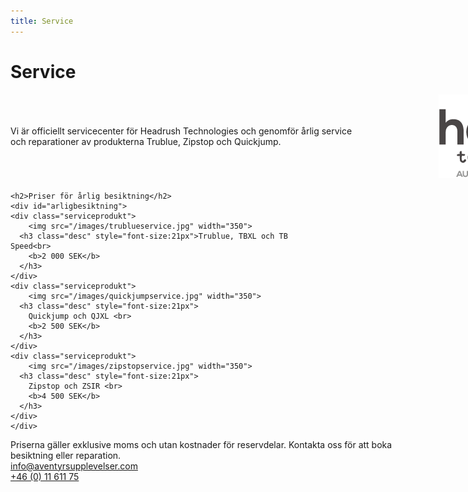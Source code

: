 ```yaml
---
title: Service
---
```


<style>
    .servicetext {
        width:550px;
        margin-right:50px;  
    }
    #serviceintro
    {
        display:flex;
        width:1080px;
        align-items:center;
        justify-content:space-between;
        margin-bottom:20px;
    }
    .servicetexttva{
        width:630px;
        
    }
</style>


 <h1>
 Service</h1>
 
 <div id="serviceintro">
     
 <div class="servicetext">
 
  Vi är officiellt servicecenter för Headrush Technologies och genomför årlig service och reparationer av produkterna Trublue, Zipstop och Quickjump. 
 
</div>
 <img class="logosclass"  src="/images/headrushservicecenter.png">

  </div>

<div class="">

	<h2>Priser för årlig besiktning</h2>
    <div id="arligbesiktning">
	<div class="serviceprodukt">
		<img src="/images/trublueservice.jpg" width="350">
      <h3 class="desc" style="font-size:21px">Trublue, TBXL och TB Speed<br>
        <b>2 000 SEK</b>
      </h3>
	</div>
	<div class="serviceprodukt">
		<img src="/images/quickjumpservice.jpg" width="350">
      <h3 class="desc" style="font-size:21px">
        Quickjump och QJXL <br>
        <b>2 500 SEK</b>
      </h3>
	</div>
	<div class="serviceprodukt">
		<img src="/images/zipstopservice.jpg" width="350">
      <h3 class="desc" style="font-size:21px">
        Zipstop och ZSIR <br>
        <b>4 500 SEK</b>
      </h3>
	</div>
    </div>
  
</div>
<div class="servicetexttva">
Priserna gäller exklusive moms och utan kostnader för reservdelar.     
Kontakta oss för att boka besiktning eller reparation.
</div>
<div class="kontaktknappar">  
<div>
<a href="mailto:info@aventyrsupplevelser.com" class="kontaktbutton">info@aventyrsupplevelser.com</a></div>
<div>
<a href="tel:+461161175" class="kontaktbutton">+46 (0) 11 611 75</a>
</div>
</div>
